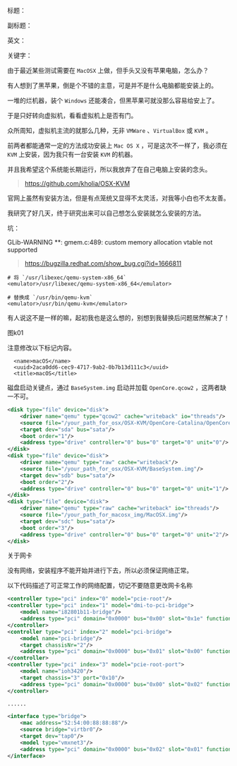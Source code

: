 

标题：

副标题：

英文：

关键字：



由于最近某些测试需要在 `MacOSX` 上做，但手头又没有苹果电脑，怎么办？

有人想到了黑苹果，倒是个不错的主意，可是并不是什么电脑都能安装上的。

一堆的烂机器，装个 `Windows` 还能凑合，但黑苹果可就没那么容易给安上了。

于是只好转向虚拟机，看看虚拟机上是否有门。



众所周知，虚拟机主流的就那么几种，无非 `VMWare` 、`VirtualBox` 或 `KVM` 。

前两者都能通常一定的方法成功安装上 `Mac OS X` ，可是这次不一样了，我必须在 `KVM` 上安装，因为我只有一台安装 `KVM` 的机器。

并且我希望这个系统能长期运行，所以我放弃了在自己电脑上安装的念头。





> https://github.com/kholia/OSX-KVM

官网上虽然有安装方法，但是有点笼统又显得不太灵活，对我等小白也不太友善。

我研究了好几天，终于研究出来可以自己想怎么安装就怎么安装的方法。



坑：

GLib-WARNING **: gmem.c:489: custom memory allocation vtable not supported

> https://bugzilla.redhat.com/show_bug.cgi?id=1666811



```
# 将 `/usr/libexec/qemu-system-x86_64`
<emulator>/usr/libexec/qemu-system-x86_64</emulator>

# 替换成 `/usr/bin/qemu-kvm`
<emulator>/usr/bin/qemu-kvm</emulator>
```

有人说这不是一样的嘛，起初我也是这么想的，别想到我替换后问题居然解决了！

图k01





注意修改以下标记内容。

```
  <name>macOS</name>
  <uuid>2aca0dd6-cec9-4717-9ab2-0b7b13d111c3</uuid>
  <title>macOS</title>
```



磁盘启动关键点，通过 `BaseSystem.img` 启动并加载 `OpenCore.qcow2` ，这两者缺一不可。

```xml
<disk type="file" device="disk">
    <driver name="qemu" type="qcow2" cache="writeback" io="threads"/>
    <source file="/your_path_for_osx/OSX-KVM/OpenCore-Catalina/OpenCore.qcow2"/>
    <target dev="sda" bus="sata"/>
    <boot order="1"/>
    <address type="drive" controller="0" bus="0" target="0" unit="0"/>
</disk>
<disk type="file" device="disk">
    <driver name="qemu" type="raw" cache="writeback"/>
    <source file="/your_path_for_osx/OSX-KVM/BaseSystem.img"/>
    <target dev="sdb" bus="sata"/>
    <boot order="2"/>
    <address type="drive" controller="0" bus="0" target="0" unit="1"/>
</disk>
<disk type="file" device="disk">
    <driver name="qemu" type="raw" cache="writeback" io="threads"/>
    <source file="/your_path_for_macosx_img/MacOSX.img"/>
    <target dev="sdc" bus="sata"/>
    <boot order="3"/>
    <address type="drive" controller="0" bus="0" target="0" unit="2"/>
</disk>
```





关于网卡

没有网络，安装程序不能开始并进行下去，所以必须保证网络正常。

以下代码描述了可正常工作的网络配置，切记不要随意更改网卡名称



```xml
<controller type="pci" index="0" model="pcie-root"/>
<controller type="pci" index="1" model="dmi-to-pci-bridge">
	<model name="i82801b11-bridge"/>
	<address type="pci" domain="0x0000" bus="0x00" slot="0x1e" function="0x0"/>
</controller>
<controller type="pci" index="2" model="pci-bridge">
	<model name="pci-bridge"/>
	<target chassisNr="2"/>
	<address type="pci" domain="0x0000" bus="0x01" slot="0x00" function="0x0"/>
</controller>
<controller type="pci" index="3" model="pcie-root-port">
	<model name="ioh3420"/>
	<target chassis="3" port="0x10"/>
	<address type="pci" domain="0x0000" bus="0x00" slot="0x02" function="0x0"/>
</controller>

......

<interface type="bridge">
    <mac address="52:54:00:88:88:88"/>
    <source bridge="virtbr0"/>
    <target dev="tap0"/>
    <model type="vmxnet3"/>
    <address type="pci" domain="0x0000" bus="0x02" slot="0x01" function="0x0"/>
</interface>
```


